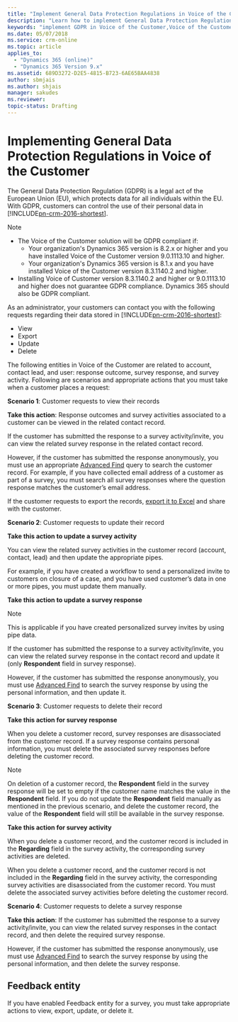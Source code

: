 ```yaml
---
title: "Implement General Data Protection Regulations in Voice of the Customer for Dynamics 365 | MicrosoftDocs"
description: "Learn how to implement General Data Protection Regulations in Voice of the Customer for Dynamics 365."
keywords: "implement GDPR in Voice of the Customer,Voice of the Customer GDPR "
ms.date: 05/07/2018
ms.service: crm-online
ms.topic: article
applies_to:
  - "Dynamics 365 (online)"
  - "Dynamics 365 Version 9.x"
ms.assetid: 689D3272-D2E5-4815-B723-6AE65BAA4838
author: sbmjais
ms.author: shjais
manager: sakudes
ms.reviewer: 
topic-status: Drafting
---
```


# Implementing General Data Protection Regulations in Voice of the Customer

The General Data Protection Regulation (GDPR) is a legal act of the European Union (EU), which protects data for all individuals within the EU. With GDPR, customers can control the use of their personal data in [!INCLUDE[pn-crm-2016-shortest](../includes/pn-crm-2016-shortest.md)].

> [!NOTE]
> - The Voice of the Customer solution will be GDPR compliant if:
  >   - Your organization's Dynamics 365 version is 8.2.x or higher and you have installed Voice of the Customer version 9.0.1113.10 and higher.
  >   - Your organization's Dynamics 365 version is 8.1.x and you have installed Voice of the Customer version 8.3.1140.2 and higher.
> - Installing Voice of Customer version 8.3.1140.2 and higher or 9.0.1113.10 and higher does not guarantee GDPR compliance. Dynamics 365 should also be GDPR compliant.

As an administrator, your customers can contact you with the following requests regarding their data stored in [!INCLUDE[pn-crm-2016-shortest](../includes/pn-crm-2016-shortest.md)]:

- View
- Export
- Update
- Delete

The following entities in Voice of the Customer are related to account, contact lead, and user: response outcome, survey response, and survey activity. Following are scenarios and appropriate actions that you must take when a customer places a request:

**Scenario 1**: Customer requests to view their records

**Take this action**: Response outcomes and survey activities associated to a customer can be viewed in the related contact record.

If the customer has submitted the response to a survey activity/invite, you can view the related survey response in the related contact record.

However, if the customer has submitted the response anonymously, you must use an appropriate [Advanced Find](https://docs.microsoft.com/en-us/dynamics365/customer-engagement/basics/save-advanced-find-search) query to search the customer record. For example, if you have collected email address of a customer as part of a survey, you must search all survey responses where the question response matches the customer’s email address.

If the customer requests to export the records, [export it to Excel](https://docs.microsoft.com/en-us/dynamics365/customer-engagement/basics/export-data-excel) and share with the customer.

**Scenario 2**: Customer requests to update their record

**Take this action to update a survey activity**

You can view the related survey activities in the customer record (account, contact, lead) and then update the appropriate pipes.

For example, if you have created a workflow to send a personalized invite to customers on closure of a case, and you have used customer’s data in one or more pipes, you must update them manually.

**Take this action to update a survey response**

> [!NOTE]
> This is applicable if you have created personalized survey invites by using pipe data.

If the customer has submitted the response to a survey activity/invite, you can view the related survey response in the contact record and update it (only **Respondent** field in survey response).

However, if the customer has submitted the response anonymously, you must use [Advanced Find](https://docs.microsoft.com/en-us/dynamics365/customer-engagement/basics/save-advanced-find-search) to search the survey response by using the personal information, and then update it.

**Scenario 3**: Customer requests to delete their record

**Take this action for survey response**

When you delete a customer record, survey responses are disassociated from the customer record. If a survey response contains personal information, you must delete the associated survey responses before deleting the customer record.

> [!NOTE]
> On deletion of a customer record, the **Respondent** field in the survey response will be set to empty if the customer name matches the value in the **Respondent** field. If you do not update the **Respondent** field manually as mentioned in the previous scenario, and delete the customer record, the value of the **Respondent** field will still be available in the survey response.

**Take this action for survey activity**

When you delete a customer record, and the customer record is included in the **Regarding** field in the survey activity, the corresponding survey activities are deleted.

When you delete a customer record, and the customer record is not included in the **Regarding** field in the survey activity, the corresponding survey activities are disassociated from the customer record. You must delete the associated survey activities before deleting the customer record.

**Scenario 4**: Customer requests to delete a survey response

**Take this action**: If the customer has submitted the response to a survey activity/invite, you can view the related survey responses in the contact record, and then delete the required survey response.

However, if the customer has submitted the response anonymously, use must use [Advanced Find](https://docs.microsoft.com/en-us/dynamics365/customer-engagement/basics/save-advanced-find-search) to search the survey response by using the personal information, and then delete the survey response.

## Feedback entity

If you have enabled Feedback entity for a survey, you must take appropriate actions to view, export, update, or delete it.

